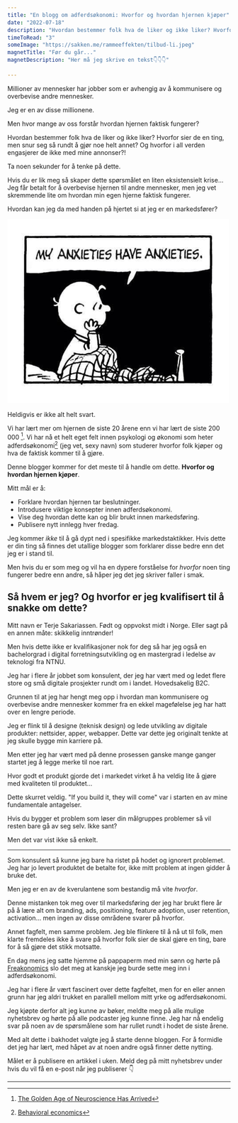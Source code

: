```yaml
---
title: "En blogg om adferdsøkonomi: Hvorfor og hvordan hjernen kjøper"
date: "2022-07-18"
description: "Hvordan bestemmer folk hva de liker og ikke liker? Hvorfor sier de en ting, men snur seg så rundt å gjør noe helt annet?"
timeToRead: "3"
someImage: "https://sakken.me/rammeeffekten/tilbud-li.jpeg"
magnetTitle: "Før du går..."
magnetDescription: "Her må jeg skrive en tekst👇👇👇"

---
```


Millioner av mennesker har jobber som er avhengig av å kommunisere og overbevise andre mennesker. 

Jeg er en av disse millionene. 

Men hvor mange av oss forstår hvordan hjernen faktisk fungerer? 

Hvordan bestemmer folk hva de liker og ikke liker? Hvorfor sier de en ting, men snur seg så rundt å gjør noe helt annet? Og hvorfor i all verden engasjerer de ikke med mine annonser?!

Ta noen sekunder for å tenke på dette. 

Hvis du er lik meg så skaper dette spørsmålet en liten eksistensielt krise... Jeg får betalt for å overbevise hjernen til andre mennesker, men jeg vet skremmende lite om hvordan min egen hjerne faktisk fungerer. 

Hvordan kan jeg da med handen på hjertet si at jeg er en markedsfører? 

![Charles M. Schultz’ Charlie Brown, fra Peanuts Cartoons](../adferdsokonomi/charles.jpeg) 

Heldigvis er ikke alt helt svart. 

Vi har lært mer om hjernen de siste 20 årene enn vi har lært de siste 200 000 [^1]. Vi har nå et helt eget felt innen psykologi og økonomi som heter adferdsøkonomi[^2] (jeg vet, sexy navn) som studerer hvorfor folk kjøper og hva de faktisk kommer til å gjøre. 

Denne blogger kommer for det meste til å handle om dette. **Hvorfor og hvordan hjernen kjøper**.

Mitt mål er å:

* Forklare hvordan hjernen tar beslutninger.
* Introdusere viktige konsepter innen adferdsøkonomi.
* Vise deg hvordan dette kan og blir brukt innen markedsføring. 
* Publisere nytt innlegg hver fredag. 

Jeg kommer *ikke* til å gå dypt ned i spesifikke markedstaktikker. Hvis dette er din ting så finnes det utallige blogger som forklarer disse bedre enn det jeg er i stand til. 

Men hvis du er som meg og vil ha en dypere forståelse for *hvorfor* noen ting fungerer bedre enn andre, så håper jeg det jeg skriver faller i smak.

## Så hvem er jeg? Og hvorfor er jeg kvalifisert til å snakke om dette? 

Mitt navn er Terje Sakariassen. Født og oppvokst midt i Norge. Eller sagt på en annen måte: skikkelig inntrønder! 

Men hvis dette ikke er kvalifikasjoner nok for deg så har jeg også en bachelorgrad i digital forretningsutvikling og en mastergrad i ledelse av teknologi fra NTNU. 

Jeg har i flere år jobbet som konsulent, der jeg har vært med og ledet flere store og små digitale prosjekter rundt om i landet. Hovedsakelig B2C. 

Grunnen til at jeg har hengt meg opp i hvordan man kommunisere og overbevise andre mennesker kommer fra en ekkel magefølelse jeg har hatt over en lengre periode. 

Jeg er flink til å designe (teknisk design) og lede utvikling av digitale produkter: nettsider, apper, webapper. Dette var dette jeg originalt tenkte at jeg skulle bygge min karriere på. 

Men etter jeg har vært med på denne prosessen ganske mange ganger startet jeg å legge merke til noe rart. 

Hvor godt et produkt gjorde det i markedet virket å ha veldig lite å gjøre med kvaliteten til produktet...

Dette skurret veldig. "If you build it, they will come" var i starten en av mine fundamentale antagelser.

Hvis du bygger et problem som løser din målgruppes problemer så vil resten bare gå av seg selv. Ikke sant? 

Men det var vist ikke så enkelt. 

---

Som konsulent så kunne jeg bare ha ristet på hodet og ignorert problemet. Jeg har jo levert produktet de betalte for, ikke mitt problem at ingen gidder å bruke det. 

Men jeg er en av de kverulantene som bestandig må vite *hvorfor*. 

Denne mistanken tok meg over til markedsføring der jeg har brukt flere år på å lære alt om branding, ads, positioning, feature adoption, user retention, activation... men ingen av disse områdene svarer på hvorfor. 

Annet fagfelt, men samme problem. Jeg ble flinkere til å nå ut til folk, men klarte fremdeles ikke å svare på hvorfor folk sier de skal gjøre en ting, bare for å så gjøre det stikk motsatte. 

En dag mens jeg satte hjemme på pappaperm med min sønn og hørte på [Freakonomics](https://freakonomics.com/series/freakonomics-radio/) slo det meg at kanskje jeg burde sette meg inn i adferdsøkonomi. 

Jeg har i flere år vært fascinert over dette fagfeltet, men for en eller annen grunn har jeg aldri trukket en parallell mellom mitt yrke og adferdsøkonomi. 

Jeg kjøpte derfor alt jeg kunne av bøker, meldte meg på alle mulige nyhetsbrev og hørte på alle podcaster jeg kunne finne. Jeg har nå endelig svar på noen av de spørsmålene som har rullet rundt i hodet de siste årene. 

Med alt dette i bakhodet valgte jeg å starte denne bloggen. For å formidle det jeg har lært, med håpet av at noen andre også finner dette nytting. 

Målet er å publisere en artikkel i uken. Meld deg på mitt nyhetsbrev under hvis du vil få en e-post når jeg publiserer 👇

---

[^1]: [The Golden Age of Neuroscience Has Arrived](https://www.wsj.com/articles/michio-kaku-the-golden-age-of-neuroscience-has-arrived-1408577023)
[^2]: [Behavioral economics](https://en.wikipedia.org/wiki/Behavioral_economics)









